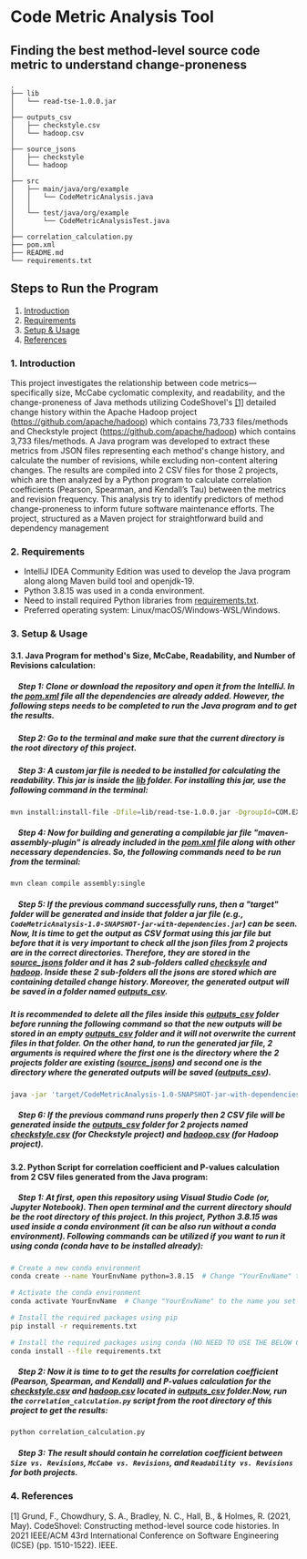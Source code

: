 
# Code Metric Analysis Tool
## Finding the best method-level source code metric to understand change-proneness

```
.
├── lib
│   └── read-tse-1.0.0.jar
│
├── outputs_csv
│   ├── checkstyle.csv
│   └── hadoop.csv
│
├── source_jsons
│   ├── checkstyle
│   └── hadoop
│
├── src
│   ├── main/java/org/example
│   │   └── CodeMetricAnalysis.java
│   │
│   └── test/java/org/example
│       └── CodeMetricAnalysisTest.java
│
├── correlation_calculation.py
├── pom.xml
├── README.md
└── requirements.txt
```

## Steps to Run the Program
  1. [Introduction](#1-introduction)
  2. [Requirements](#2-requirements)
  3. [Setup \& Usage](#3-setup--installation)
  4. [References](#4-references)

### 1. Introduction

This project investigates the relationship between code metrics—specifically size, McCabe cyclomatic complexity, and readability, and the change-proneness of Java methods utilizing CodeShovel's [[1]](#ref1) detailed change history within the Apache Hadoop project (https://github.com/apache/hadoop) which contains 73,733 files/methods and Checkstyle project (https://github.com/apache/hadoop) which contains 3,733 files/methods. A Java program was developed to extract these metrics from JSON files representing each method's change history, and calculate the number of revisions, while excluding non-content altering changes. The results are compiled into 2 CSV files for those 2 projects, which are then analyzed by a Python program to calculate correlation coefficients (Pearson, Spearman, and Kendall’s Tau) between the metrics and revision frequency. This analysis try to identify predictors of method change-proneness to inform future software maintenance efforts. The project, structured as a Maven project for straightforward build and dependency management

### 2. Requirements

- IntelliJ IDEA Community Edition was used to develop the Java program along along Maven build tool and openjdk-19.
- Python 3.8.15 was used in a conda environment.
- Need to install required Python libraries from [requirements.txt](requirements.txt).
- Preferred operating system: Linux/macOS/Windows-WSL/Windows.

### 3. Setup & Usage
#### 3.1. Java Program for method's Size, McCabe, Readability, and Number of Revisions calculation:

##### **&nbsp;&nbsp;&nbsp;&nbsp;Step 1:** *Clone or download the repository and open it from the IntelliJ. In the [pom.xml](pom.xml) file all the dependencies are already added. However, the following steps needs to be completed to run the Java program and to get the results.*

##### **&nbsp;&nbsp;&nbsp;&nbsp;Step 2:** *Go to the terminal and make sure that the current directory is the root directory of this project.*

##### **&nbsp;&nbsp;&nbsp;&nbsp;Step 3:** *A custom jar file is needed to be installed for calculating the readability. This jar is inside the [lib](lib) folder. For installing this jar, use the following command in the terminal:*

```bash
mvn install:install-file -Dfile=lib/read-tse-1.0.0.jar -DgroupId=COM.EXAMPLE.ALLSMALL -DartifactId=read-tse -Dversion=1.0.0 -Dpackaging=jar
```

##### **&nbsp;&nbsp;&nbsp;&nbsp;Step 4:** *Now for building and generating a compilable jar file "maven-assembly-plugin" is already included in the [pom.xml](pom.xml) file along with other necessary dependencies. So, the following commands need to be run from the terminal:*

```bash
mvn clean compile assembly:single
```

##### **&nbsp;&nbsp;&nbsp;&nbsp;Step 5:** *If the previous command successfully runs, then a "target" folder will be generated and inside that folder a jar file (e.g., `CodeMetricAnalysis-1.0-SNAPSHOT-jar-with-dependencies.jar`) can be seen. Now, It is time to get the output as CSV format using this jar file but before that it is very important to check all the json files from 2 projects are in the correct directories. Therefore, they are stored in the [source_jsons](source_jsons) folder and it has 2 sub-folders called [checksyle](source_jsons/checkstyle) and [hadoop](source_jsons/hadoop). Inside these 2 sub-folders all the jsons are stored which are containing detailed change history. Moreover, the generated output will be saved in a folder named [outputs_csv](outputs_csv).*

##### ***It is recommended to delete all the files inside this [outputs_csv](outputs_csv) folder before running the following command so that the new outputs will be stored in an empty [outputs_csv](outputs_csv) folder and it will not overwrite the current files in that folder. On the other hand, to run the generated jar file, 2 arguments is required where the first one is the directory where the 2 projects folder are existing ([source_jsons](source_jsons)) and second one is the directory where the generated outputs will be saved ([outputs_csv](outputs_csv)).***

```bash
java -jar 'target/CodeMetricAnalysis-1.0-SNAPSHOT-jar-with-dependencies.jar' 'source_jsons' 'outputs_csv'
```

##### **&nbsp;&nbsp;&nbsp;&nbsp;Step 6:** *If the previous command runs properly then 2 CSV file will be generated inside the [outputs_csv](outputs_csv) folder for 2 projects named [checkstyle.csv](outputs_csv/checkstyle.csv) (for Checkstyle project) and [hadoop.csv](outputs_csv/hadoop.csv) (for Hadoop project).*


#### 3.2. Python Script for correlation coefficient and P-values calculation from 2 CSV files generated from the Java program:


##### **&nbsp;&nbsp;&nbsp;&nbsp;Step 1:** *At first, open this repository using Visual Studio Code (or, Jupyter Notebook). Then open terminal and the current directory should be the root directory of this project. In this project, Python 3.8.15 was used inside a conda environment (it can be also run without a conda environment). Following commands can be utilized if you want to run it using conda (conda have to be installed already):*

```bash
# Create a new conda environment
conda create --name YourEnvName python=3.8.15  # Change "YourEnvName" to your desired conda environment name.

# Activate the conda environment
conda activate YourEnvName  # Change "YourEnvName" to the name you set in the previous command.

# Install the required packages using pip
pip install -r requirements.txt

# Install the required packages using conda (NO NEED TO USE THE BELOW COMMAND IF THE PREVIOUS COMMAND INSTALLS EVERYTHING PROPERLY)
conda install --file requirements.txt
```

##### **&nbsp;&nbsp;&nbsp;&nbsp;Step 2:** *Now it is time to to get the results for correlation coefficient (Pearson, Spearman, and Kendall) and P-values calculation for the [checkstyle.csv](outputs_csv/checkstyle.csv) and [hadoop.csv](outputs_csv/hadoop.csv) located in [outputs_csv](outputs_csv) folder.Now, run the `correlation_calculation.py` script from the root directory of this project to get the results:*

```bash
python correlation_calculation.py
```

##### **&nbsp;&nbsp;&nbsp;&nbsp;Step 3:** *The result should contain he correlation coefficient between `Size vs. Revisions`, `McCabe vs. Revisions`, and `Readability vs. Revisions` for both projects.*

### 4. References

<a name="ref1"></a>
[1] Grund, F., Chowdhury, S. A., Bradley, N. C., Hall, B., & Holmes, R. (2021, May). CodeShovel: Constructing method-level source code histories. In 2021 IEEE/ACM 43rd International Conference on Software Engineering (ICSE) (pp. 1510-1522). IEEE.